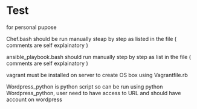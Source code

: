 # Test

for personal pupose

Chef.bash should be run manually steap by step as listed in the file ( comments are self explainatory )


ansible_playbook.bash should run manually step by step as list in the file ( comments are self explainatory )


vagrant must be installed on server to create OS box using Vagrantfile.rb 

Wordpress_python is python script so can be run using  python Wordpress_python, user need to have access to URL and should have account on wordpress 

